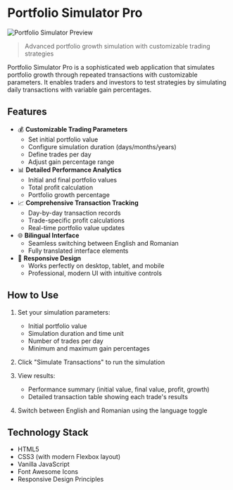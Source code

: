 # Portfolio Simulator Pro

![Portfolio Simulator Preview]([https://via.placeholder.com/800x400.png?text=Portfolio+Simulator+Pro+Preview](https://tonihamza.github.io/Portfolio-Simulator-Pro/))

> Advanced portfolio growth simulation with customizable trading strategies

Portfolio Simulator Pro is a sophisticated web application that simulates portfolio growth through repeated transactions with customizable parameters. It enables traders and investors to test strategies by simulating daily transactions with variable gain percentages.

## Features

- 💰 **Customizable Trading Parameters**
  - Set initial portfolio value
  - Configure simulation duration (days/months/years)
  - Define trades per day
  - Adjust gain percentage range
- 📊 **Detailed Performance Analytics**
  - Initial and final portfolio values
  - Total profit calculation
  - Portfolio growth percentage
- 📈 **Comprehensive Transaction Tracking**
  - Day-by-day transaction records
  - Trade-specific profit calculations
  - Real-time portfolio value updates
- 🌐 **Bilingual Interface**
  - Seamless switching between English and Romanian
  - Fully translated interface elements
- 📱 **Responsive Design**
  - Works perfectly on desktop, tablet, and mobile
  - Professional, modern UI with intuitive controls

## How to Use

1. Set your simulation parameters:
   - Initial portfolio value
   - Simulation duration and time unit
   - Number of trades per day
   - Minimum and maximum gain percentages

2. Click "Simulate Transactions" to run the simulation

3. View results:
   - Performance summary (initial value, final value, profit, growth)
   - Detailed transaction table showing each trade's results

4. Switch between English and Romanian using the language toggle

## Technology Stack

- HTML5
- CSS3 (with modern Flexbox layout)
- Vanilla JavaScript
- Font Awesome Icons
- Responsive Design Principles
